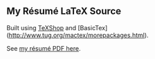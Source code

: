 ## My Résumé LaTeX Source

Built using [TeXShop](http://pages.uoregon.edu/koch/texshop/) and [BasicTex] (http://www.tug.org/mactex/morepackages.html).

See [my résumé PDF here](https://github.com/guarani/Resume/blob/master/resume.pdf). 
